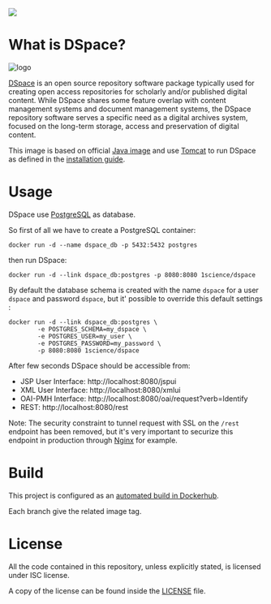 [![](https://badge.imagelayers.io/1science/dspace:latest.svg)](https://imagelayers.io/?images=1science/dspace:latest 'Get your own badge on imagelayers.io')

# What is DSpace?

![logo](https://wiki.duraspace.org/download/attachments/31655033/DSpace_logo_1in.png)

[DSpace](https://wiki.duraspace.org/display/DSDOC5x/Introduction) is an open source repository software package typically used for creating open access repositories for scholarly and/or published digital content. While DSpace shares some feature overlap with content management systems and document management systems, the DSpace repository software serves a specific need as a digital archives system, focused on the long-term storage, access and preservation of digital content.

This image is based on official [Java image](https://hub.docker.com/_/java/) and use [Tomcat](http://tomcat.apache.org/) to run DSpace as defined in the [installation guide](https://wiki.duraspace.org/display/DSDOC5x/Installing+DSpace).

# Usage

DSpace use [PostgreSQL](http://www.postgresql.org/) as database.

So first of all we have to create a PostgreSQL container:

```
docker run -d --name dspace_db -p 5432:5432 postgres
```

then run DSpace:

```
docker run -d --link dspace_db:postgres -p 8080:8080 1science/dspace
```

By default the database schema is created with the name `dspace` for a user `dspace` and password `dspace`, but it' possible to override this default settings :


```
docker run -d --link dspace_db:postgres \
        -e POSTGRES_SCHEMA=my_dspace \
        -e POSTGRES_USER=my_user \
        -e POSTGRES_PASSWORD=my_password \
        -p 8080:8080 1science/dspace
```

After few seconds DSpace should be accessible from:

 - JSP User Interface: http://localhost:8080/jspui
 - XML User Interface: http://localhost:8080/xmlui
 - OAI-PMH Interface: http://localhost:8080/oai/request?verb=Identify
 - REST: http://localhost:8080/rest

Note: The security constraint to tunnel request with SSL on the `/rest` endpoint has been removed, but it's very important to securize this endpoint in production through [Nginx](https://github.com/1science/docker-nginx) for example.


# Build

This project is configured as an [automated build in Dockerhub](https://hub.docker.com/r/1science/java/).

Each branch give the related image tag.  

# License

All the code contained in this repository, unless explicitly stated, is
licensed under ISC license.

A copy of the license can be found inside the [LICENSE](LICENSE) file.
